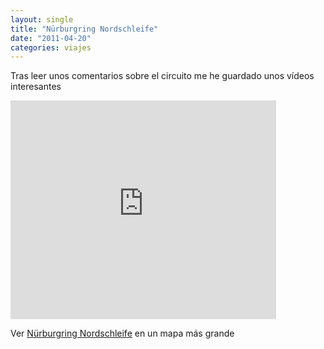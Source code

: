 ```yaml
---
layout: single
title: "Nürburgring Nordschleife"
date: "2011-04-20"
categories: viajes
---
```


Tras leer unos comentarios sobre el circuito me he guardado unos vídeos interesantes  

<iframe width="425" height="350" frameborder="0" scrolling="no" marginheight="0" marginwidth="0" src="https://maps.google.com/maps/ms?hl=es&amp;ie=UTF8&amp;msa=0&amp;msid=211442181647728225422.00043496bf01b7be201c3&amp;t=h&amp;ll=50.357289,6.962768&amp;spn=0.047322,0.085852&amp;output=embed"></iframe>

  
Ver [Nürburgring Nordschleife](https://maps.google.com/maps/ms?hl=es&ie=UTF8&msa=0&msid=211442181647728225422.00043496bf01b7be201c3&t=h&ll=50.357289,6.962768&spn=0.047322,0.085852&source=embed) en un mapa más grande
